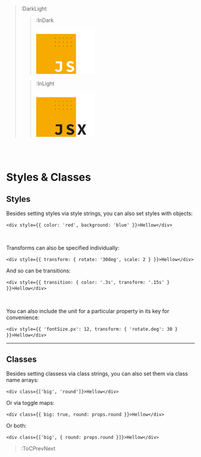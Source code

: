 > :DarkLight
> > :InDark
> >
> > <img src="/docs/assets/render-jsx-logo-dark.svg" width="156px"/>
>
> > :InLight
> >
> > <img src="/docs/assets/render-jsx-logo.svg" width="156px"/>

<br><br>

# Styles & Classes

## Styles

Besides setting styles via style strings, you can also set styles with objects:

```tsx
<div style={{ color: 'red', background: 'blue' }}>Hellow</div>
```

<br>

Transforms can also be specified individually:

```tsx
<div style={{ transform: { rotate: '30deg', scale: 2 } }}>Hellow</div>
```

And so can be transitions:

```tsx
<div style={{ transition: { color: '.3s', transform: '.15s' } }}>Hellow</div>
```

<br>

You can also include the unit for a particular property in its key for convenience:

```tsx
<div style={{ 'fontSize.px': 12, transform: { 'rotate.deg': 30 } }}>Hellow</div>
```

---

## Classes

Besides setting classess via class strings, you can also set them via class name arrays:

```tsx
<div class={['big', 'round']}>Hellow</div>
```

Or via toggle maps:

```tsx
<div class={{ big: true, round: props.round }}>Hellow</div>
```

Or both:

```tsx
<div class={['big', { round: props.round }]}>Hellow</div>
```

> :ToCPrevNext